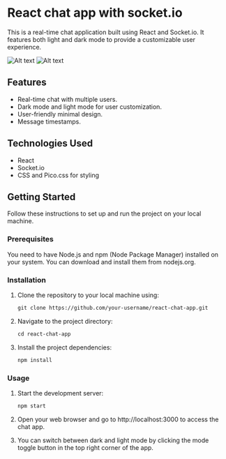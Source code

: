 # React chat app with socket.io

This is a real-time chat application built using React and Socket.io.
It features both light and dark mode to provide a customizable user experience.

![Alt text](chat.jpeg)
![Alt text](chat-2.jpeg)

## Features
- Real-time chat with multiple users.
- Dark mode and light mode for user customization.
- User-friendly minimal design.
- Message timestamps.

## Technologies Used
- React
- Socket.io
- CSS and Pico.css for styling

## Getting Started
Follow these instructions to set up and run the project on your local machine.

### Prerequisites
You need to have Node.js and npm (Node Package Manager) installed on your system. You can download and install them from nodejs.org.

### Installation
1. Clone the repository to your local machine using:
    ```html
    git clone https://github.com/your-username/react-chat-app.git
    
2. Navigate to the project directory:
    ```html
   cd react-chat-app
    
3. Install the project dependencies:
    ```html
   npm install

### Usage
1. Start the development server:
     ```html
    npm start

3. Open your web browser and go to http://localhost:3000 to access the chat app.

4. You can switch between dark and light mode by clicking the mode toggle button in the top right corner of the app.






